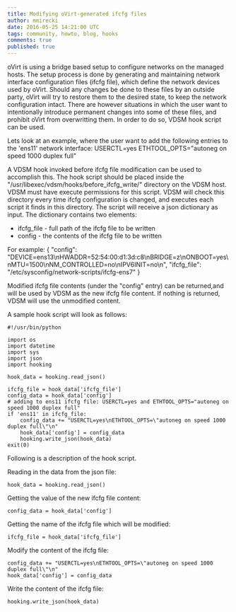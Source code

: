 ```yaml
---
title: Modifying oVirt-generated ifcfg files
author: mmirecki
date: 2016-05-25 14:21:00 UTC
tags: community, howto, blog, hooks
comments: true
published: true
---
```


oVirt is using a bridge based setup to configure networks on the managed hosts. The setup process is done by generating and maintaining network interface configuration files (ifcfg file), which define the network devices used by oVirt.
Should any changes be done to these files by an outside party, oVirt will try to restore them to the desired state, to keep the network configuration intact.
There are however situations in which the user want to intentionally introduce permanent changes into some of these files, and prohibit oVirt from overwritting them. In order to do so, VDSM hook script can be used.

Lets look at an example, where the user want to add the following entries to the 'ens11' network interface:
    USERCTL=yes
    ETHTOOL_OPTS="autoneg on speed 1000 duplex full"

A VDSM hook invoked before ifcfg file modification can be used to accomplish this.
The hook script should be placed inside the "/usr/libexec/vdsm/hooks/before_ifcfg_write/" directory on the VDSM host. VDSM must have execute permissions for this script. VDSM will check this directory every time ifcfg configuration is changed, and executes each script it finds in this directory. 
The script will receive a json dictionary as input. The dictionary contains two elements:
- ifcfg_file - full path of the ifcfg file to be written
- config - the contents of the ifcfg file to be written 

For example:
    {
        "config": "DEVICE=ens13\nHWADDR=52:54:00:d1:3d:c8\nBRIDGE=z\nONBOOT=yes\nMTU=1500\nNM_CONTROLLED=no\nIPV6INIT=no\n", 
        "ifcfg_file": "/etc/sysconfig/network-scripts/ifcfg-ens7"
    }

Modified ifcfg file contents (under the "config" entry) can be returned,and will be used by VDSM as the new ifcfg file content. If nothing is returned, VDSM will use the unmodified content.

A sample hook script will look as follows:

    #!/usr/bin/python
    
    import os
    import datetime
    import sys
    import json
    import hooking
    
    hook_data = hooking.read_json()
    
    ifcfg_file = hook_data['ifcfg_file']
    config_data = hook_data['config']
    # adding to ens11 ifcfg file: USERCTL=yes and ETHTOOL_OPTS="autoneg on speed 1000 duplex full"
    if 'ens11' in ifcfg_file:
        config_data += "USERCTL=yes\nETHTOOL_OPTS=\"autoneg on speed 1000 duplex full\"\n"
        hook_data['config'] = config_data
        hooking.write_json(hook_data)
    exit(0)

Following is a description of the hook script.

Reading in the data from the json file:
  
    hook_data = hooking.read_json()

Getting the value of the new ifcfg file content:
  
    config_data = hook_data['config']

Getting the name of the ifcfg file which will be modified:
  
    ifcfg_file = hook_data['ifcfg_file']

Modify the content of the ifcfg file:
  
    config_data += "USERCTL=yes\nETHTOOL_OPTS=\"autoneg on speed 1000 duplex full\"\n"
    hook_data['config'] = config_data

Write the content of the ifcfg file:

    hooking.write_json(hook_data)

